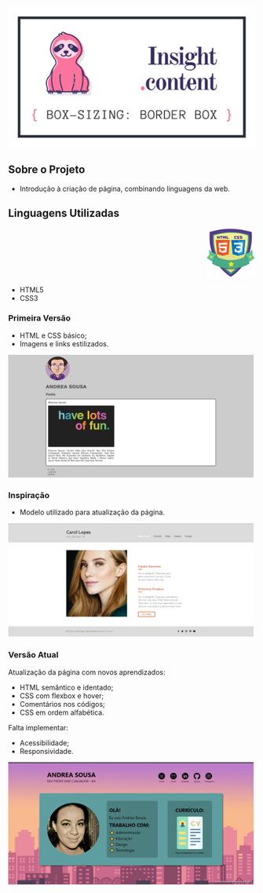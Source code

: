 <p align="center"><img src="./files/img-repo.png" width="600"></p>


## Sobre o Projeto

- Introdução à criação de página, combinando linguagens da web.

## Linguagens Utilizadas

<p align="right"><img src="./files/shield.png" width="100"></p>

+ HTML5
+ CSS3

### Primeira Versão

- HTML e CSS básico;
- Imagens e links estilizados.

<img src="./files/antes.jpg" width="500">

### Inspiração

- Modelo utilizado para atualização da página.

<img src="./files/inspiração.jpg" width="500">


### Versão Atual

Atualização da página com novos aprendizados:
- HTML semântico e identado;
- CSS com flexbox e hover;
- Comentários nos códigos;
- CSS em ordem alfabética.

Falta implementar:
- Acessibilidade;
- Responsividade.

<img src="./files/depois.jpg" alt="" width="500">
